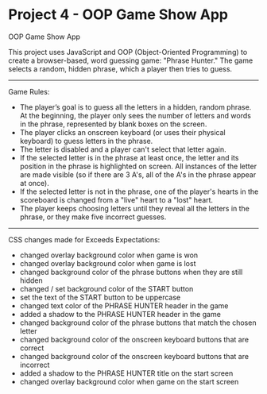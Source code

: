 # Project 4 - OOP Game Show App
 OOP Game Show App

This project uses JavaScript and OOP (Object-Oriented Programming) to create a browser-based, word guessing game: "Phrase Hunter." The game selects a random, hidden phrase, which a player then tries to guess.

---

Game Rules:
- The player’s goal is to guess all the letters in a hidden, random phrase. At the beginning, the player only sees the number of letters and words in the phrase, represented by blank boxes on the screen.
- The player clicks an onscreen keyboard (or uses their physical keyboard) to guess letters in the phrase.
- The letter is disabled and a player can't select that letter again.
- If the selected letter is in the phrase at least once, the letter and its position in the phrase is highlighted on screen. All instances of the letter are made visible (so if there are 3 A's, all of the A's in the phrase appear at once).
- If the selected letter is not in the phrase, one of the player's hearts in the scoreboard is changed from a "live" heart to a "lost" heart.
- The player keeps choosing letters until they reveal all the letters in the phrase, or they make five incorrect guesses.

---

CSS changes made for Exceeds Expectations:
- changed overlay background color when game is won
- changed overlay background color when game is lost
- changed background color of the phrase buttons when they are still hidden
- changed / set background color of the START button
- set the text of the START button to be uppercase
- changed text color of the PHRASE HUNTER header in the game
- added a shadow to the PHRASE HUNTER header in the game
- changed background color of the phrase buttons that match the chosen letter
- changed background color of the onscreen keyboard buttons that are correct
- changed background color of the onscreen keyboard buttons that are incorrect
- added a shadow to the PHRASE HUNTER title on the start screen
- changed overlay background color when game on the start screen